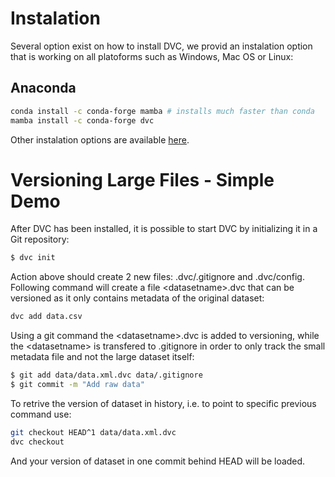 # Instalation 
Several option exist on how to install DVC, we provid an instalation option that is working on all platoforms such as Windows, Mac OS or Linux: 

## Anaconda

```bash
conda install -c conda-forge mamba # installs much faster than conda
mamba install -c conda-forge dvc
```


Other instalation options are available [here](https://github.com/iterative/dvc#installation).

# Versioning Large Files - Simple Demo
After DVC has been installed, it is possible to start DVC by initializing it in a Git repository: 

```bash
$ dvc init
```

Action above should create 2 new files: .dvc/.gitignore and .dvc/config.
Following command will create a file \<datasetname\>.dvc that can be versioned as it only contains metadata of the original dataset:

```bash
dvc add data.csv
```

Using a git command the \<datasetname\>.dvc is added to versioning, while the \<datasetname\> is transfered to .gitignore in order to only track the small metadata file and not the large dataset itself:

```bash
$ git add data/data.xml.dvc data/.gitignore
$ git commit -m "Add raw data"
```
To retrive the version of dataset in history, i.e. to point to specific previous command use:
```bash
git checkout HEAD^1 data/data.xml.dvc
dvc checkout
```
And your version of dataset in one commit behind HEAD will be loaded. 

